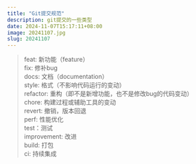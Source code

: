 ```yaml
---
title: "Git提交规范"
description: git提交的一些类型
date: 2024-11-07T15:17:11+08:00
image: 20241107.jpg
slug: 20241107
---
```


> feat: 新功能（feature）<br>
> fix: 修补bug<br>
> docs: 文档（documentation）<br>
> style: 格式（不影响代码运行的变动）<br>
> refactor: 重构（即不是新增功能，也不是修改bug的代码变动）<br>
> chore: 构建过程或辅助工具的变动<br>
> revert: 撤销，版本回退<br>
> perf: 性能优化<br>
> test：测试<br>
> improvement: 改进<br>
> build: 打包<br>
> ci: 持续集成<br>